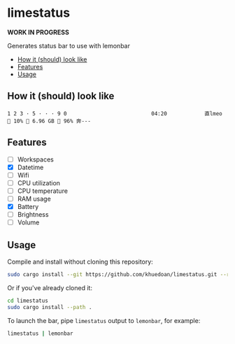 # limestatus

**WORK IN PROGRESS**

Generates status bar to use with lemonbar

<!-- vim-markdown-toc GFM -->

* [How it (should) look like](#how-it-should-look-like)
* [Features](#features)
* [Usage](#usage)

<!-- vim-markdown-toc -->

## How it (should) look like

```
1 2 3 · 5 · · · 9 0                           04:20            直lmeo  10% ﬙ 6.96 GB  96% 奔---
```

## Features

- [ ] Workspaces
- [x] Datetime
- [ ] Wifi
- [ ] CPU utilization
- [ ] CPU temperature
- [ ] RAM usage
- [x] Battery
- [ ] Brightness
- [ ] Volume

## Usage

Compile and install without cloning this repository:

```sh
sudo cargo install --git https://github.com/khuedoan/limestatus.git --root /usr/local
```

Or if you've already cloned it:

```sh
cd limestatus
sudo cargo install --path .
```

To launch the bar, pipe `limestatus` output to `lemonbar`, for example:

```sh
limestatus | lemonbar
```
